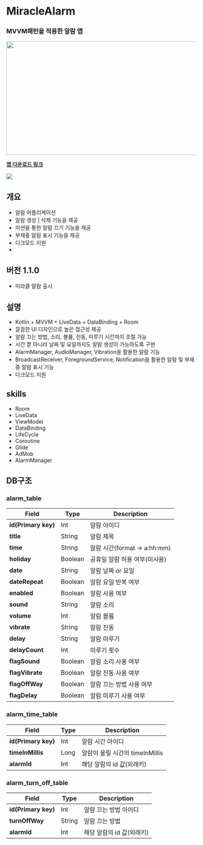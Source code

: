 # MiracleAlarm

### MVVM패턴을 적용한 알람 앱

<a href="https://acoustic-station-8c0.notion.site/MiracleAlarm-fa1202369b1042e7b00d77a0a1b75dae?pvs=4"><img src = "https://github.com/Grusie/MiracleAlarm/assets/75468060/e724806c-a914-4270-a3c9-43c6bba5711e" width= "700" height = "300"/></a>

**[앱 다운로드 링크]([https://acoustic-station-8c0.notion.site/MiracleAlarm-fa1202369b1042e7b00d77a0a1b75dae?pvs=4](https://play.google.com/store/apps/details?id=com.grusie.miraclealarm))**


<a href="https://acoustic-station-8c0.notion.site/MiracleAlarm-fa1202369b1042e7b00d77a0a1b75dae?pvs=4"><img src="https://img.shields.io/badge/Notion-black?style=flat-square&amp;logo=Notion&amp;logoColor=white" /></a>



## 개요
- 알람 어플리케이션
- 알람 생성 | 삭제 기능을 제공
- 미션을 통한 알람 끄기 기능을 제공
- 부재중 알람 표시 기능을 제공
- 다크모드 지원
- 
## 버전 1.1.0
- 미라클 알람 출시


## 설명
- Kotlin + MVVM + LiveData + DataBinding + Room
- 깔끔한 UI 디자인으로 높은 접근성 제공
- 알람 끄는 방법, 소리, 볼륨, 진동, 미루기 시간까지 조절 가능
- 시간 뿐 아니라 날짜 및 요일까지도 알람 생성이 가능하도록 구현
- AlarmManager, AudioManager, Vibration을 활용한 알람 기능
- BroadcastReceiver, ForegroundService, Notification을 활용한 알람 및 부재중 알람 표시 기능
- 다크모드 지원

## skills
- Room
- LiveData
- ViewModel
- DataBinding
- LifeCycle
- Coroutine
- Glide
- AdMob
- AlarmManager

## DB구조

### alarm_table

|Field           |Type							 |Description                         |
|----------------|-------------------------------|-----------------------------|
|**id(Primary key)** |Int          |알람 아이디|
|**title**          |String |알람 제목            |
|**time** |String|알람 시간(format -> a:hh:mm)|
|**holiday**  |Boolean|공휴일 알람 허용 여부(미사용)|
|**date**|String|알람 날짜 or 요일|
|**dateRepeat**     |Boolean|알람 요일 반복 여부|
|**enabled**   |Boolean|알람 사용 여부|
|**sound**  |String|알람 소리|
|**volume**|Int|알람 볼륨|
|**vibrate**  |String|알람 진동|
|**delay** |String|알람 미루기|
|**delayCount**  |Int|미루기 횟수|
|**flagSound**  |Boolean|알람 소리 사용 여부|
|**flagVibrate**         |Boolean|알람 진동 사용 여부|
|**flagOffWay**       |Boolean|알람 끄는 방법 사용 여부|
|**flagDelay**    |Boolean|알람 미루기 사용 여부|

### alarm_time_table

|Field           |Type							 |Description                         |
|----------------|-------------------------------|-----------------------------|
|**id(Primary key)** |Int          |알람 시간 아이디|
|**timeInMillis**          |Long |알람이 울릴 시간의 timeInMillis            |
|**alarmId** |Int|해당 알람의 id 값(외래키)|


### alarm_turn_off_table

|Field           |Type							 |Description                         |
|----------------|-------------------------------|-----------------------------|
|**id(Primary key)** |Int          |알람 끄는 방법 아이디|
|**turnOffWay**          |String |알람 끄는 방법|
|**alarmId** |Int|해당 알람의 id 값(외래키)|
